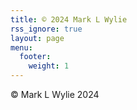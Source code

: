 ```yaml
---
title: © 2024 Mark L Wylie 
rss_ignore: true
layout: page
menu:
  footer:
    weight: 1
---
```


&copy; Mark L Wylie 2024
